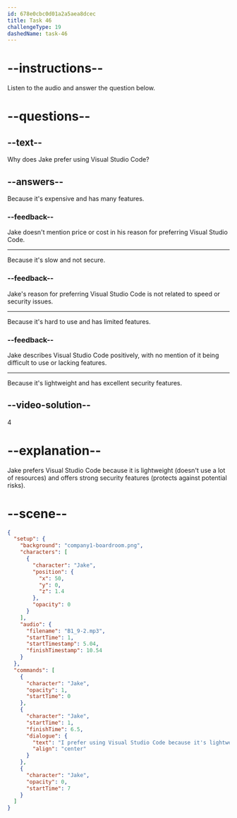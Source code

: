 ```yaml
---
id: 678e0cbc0d01a2a5aea8dcec
title: Task 46
challengeType: 19
dashedName: task-46
---
```


<!-- (audio) Jake: I prefer using Visual Studio Code because it's lightweight and has excellent security features. -->

# --instructions--

Listen to the audio and answer the question below.

# --questions--

## --text--

Why does Jake prefer using Visual Studio Code?

## --answers--

Because it's expensive and has many features.

### --feedback--

Jake doesn't mention price or cost in his reason for preferring Visual Studio Code.

---

Because it's slow and not secure.

### --feedback--

Jake's reason for preferring Visual Studio Code is not related to speed or security issues.

---

Because it's hard to use and has limited features.

### --feedback--

Jake describes Visual Studio Code positively, with no mention of it being difficult to use or lacking features.

---

Because it's lightweight and has excellent security features.

## --video-solution--

4

# --explanation--

Jake prefers Visual Studio Code because it is lightweight (doesn't use a lot of resources) and offers strong security features (protects against potential risks).

# --scene--

```json
{
  "setup": {
    "background": "company1-boardroom.png",
    "characters": [
      {
        "character": "Jake",
        "position": {
          "x": 50,
          "y": 0,
          "z": 1.4
        },
        "opacity": 0
      }
    ],
    "audio": {
      "filename": "B1_9-2.mp3",
      "startTime": 1,
      "startTimestamp": 5.04,
      "finishTimestamp": 10.54
    }
  },
  "commands": [
    {
      "character": "Jake",
      "opacity": 1,
      "startTime": 0
    },
    {
      "character": "Jake",
      "startTime": 1,
      "finishTime": 6.5,
      "dialogue": {
        "text": "I prefer using Visual Studio Code because it's lightweight and has excellent security features.",
        "align": "center"
      }
    },
    {
      "character": "Jake",
      "opacity": 0,
      "startTime": 7
    }
  ]
}
```
